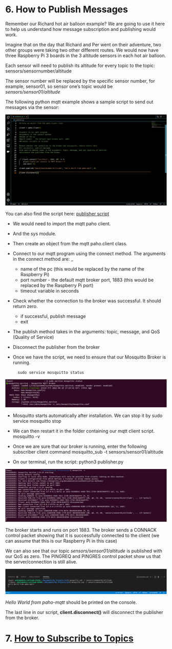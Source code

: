# 6. How to Publish Messages

Remember our Richard hot air balloon example? We are going to use it here to help us understand how message subscription and publishing would work.

Imagine that on the day that Richard and Per went on their adventure, two other groups were taking two other different routes. We would now have three Raspberry Pi 3 boards in the 3 altitude sensors in each hot air balloon.

Each sensor will need to publish its altitude for every topic to the topic: sensors/sensornumber/altitude

The sensor number will be replaced by the specific sensor number, for example, sensor01, so sensor one’s topic would be *sensors/sensor01/altitude*

The following python mqtt example shows a sample script to send out messages via the sensor:

![publisher screenshot](/Eclipse_Paho/Publisher%20Screenshot.png)

You can also find the script here: [publisher script](/publisher.py) 


- We would need to import the mqtt paho client.

- And the sys module.

- Then create an object from the mqtt paho.client class.

- Connect to our mqtt program using the connect method. The arguments in the connect method are:
_
    - name of the pc (this would be replaced by the name of the Raspberry Pi)
    - port number - the default mqtt broker port, 1883 (this would be replaced by the Raspberry Pi port)
    - timeout variable in seconds

- Check whether the connection to the broker was successful. It should return zero.

    - if successful, publish message
    - exit

- The publish method takes in the arguments: topic, message, and QoS (Quality of Service)
- Disconnect the publisher from the broker

- Once we have the script, we need to ensure that our Mosquitto Broker is running. 

        sudo service mosquitto status

![mosquitto broker status](/Eclipse_Paho/broker%203.png)

- Mosquitto starts automatically after installation. We can stop it by 
        sudo service  mosquitto stop

- We can then restart it in the folder containing our mqtt client script.
        mosquitto -v

- Once we are sure that our broker is running, enter the following subscriber client command
        mosquitto_sub -t sensors/sensor01/altitude

- On our terminal, run the script:
        python3 publisher.py


![mosquitto broker restart](/Eclipse_Paho/publisher1.png)

The broker starts and runs on port 1883. The broker sends a CONNACK control packet showing that it is successfully connected to the client (we can assume that this is our Raspberry Pi in this case)

We can also see that our topic *sensors/sensor01/altitude* is published with our QoS as zero.
The PINGREQ and PINGRES control packet show us that the server/connection is still alive.

![run publisher script](/Eclipse_Paho/Hello%20World%20Publisher.png)

*Hello World from paho-mqtt* should be printed on the console. 

The last line in our script, **client.disconnect()** will disconnect the publisher from the broker.

# 7. [How to Subscribe to Topics](/Eclipse_Paho/07_how_to_subscribe_to_topics.md)